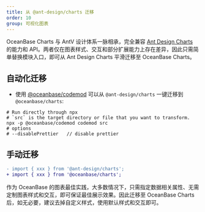 ```yaml
---
title: 从 @ant-design/charts 迁移
order: 10
group: 可视化图表
---
```


OceanBase Charts 与 AntV 设计体系一脉相承，完全兼容 [Ant Design Charts](https://charts.ant.design) 的能力和 API。两者仅在图表样式、交互和部分扩展能力上存在差异，因此只需简单替换模块入口，即可从 Ant Design Charts 平滑迁移至 OceanBase Charts。

## 自动化迁移

- 使用 [@oceanbase/codemod](https://github.com/oceanbase/oceanbase-design/tree/master/packages/codemod) 可以从 `@ant-design/charts` 一键迁移到 `@oceanbase/charts`:

```shell
# Run directly through npx
# `src` is the target directory or file that you want to transform.
npx -p @oceanbase/codemod codemod src
# options
# --disablePrettier   // disable prettier
```

## 手动迁移

```diff
- import { xxx } from '@ant-design/charts';
+ import { xxx } from '@oceanbase/charts';
```

作为 OceanBase 的图表最佳实践，大多数情况下，只需指定数据相关属性、无需定制图表样式和交互，即可保证最佳展示效果。因此迁移至 OceanBase Charts 后，如无必要，建议去掉自定义样式，使用默认样式和交互即可。
